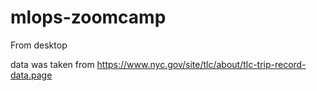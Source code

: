 # mlops-zoomcamp

From desktop


data was taken from https://www.nyc.gov/site/tlc/about/tlc-trip-record-data.page
